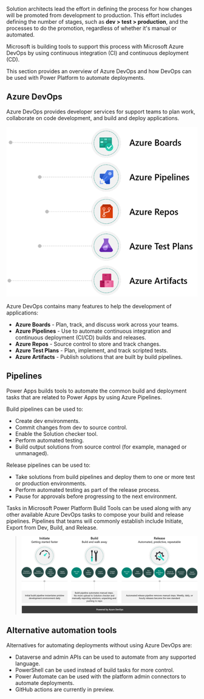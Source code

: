 Solution architects lead the effort in defining the process for how changes will be promoted from development to production. This effort includes defining the number of stages, such as **dev > test > production**, and the processes to do the promotion, regardless of whether it's manual or automated.

Microsoft is building tools to support this process with Microsoft Azure DevOps by using continuous integration (CI) and continuous deployment (CD).

This section provides an overview of Azure DevOps and how DevOps can be used with Power Platform to automate deployments.

## Azure DevOps

Azure DevOps provides developer services for support teams to plan work, collaborate on code development, and build and deploy applications.

![Diagram that shows the collaboration in Azure DevOps.](../media/6-devops.png)

Azure DevOps contains many features to help the development of applications:

- **Azure Boards** - Plan, track, and discuss work across your teams.
- **Azure Pipelines** - Use to automate continuous integration and continuous deployment (CI/CD) builds and releases.
- **Azure Repos** - Source control to store and track changes.
- **Azure Test Plans** - Plan, implement, and track scripted tests.
- **Azure Artifacts** - Publish solutions that are built by build pipelines.

## Pipelines

Power Apps builds tools to automate the common build and deployment tasks that are related to Power Apps by using Azure Pipelines.

Build pipelines can be used to:

- Create dev environments.
- Commit changes from dev to source control.
- Enable the Solution checker tool.
- Perform automated testing.
- Build output solutions from source control (for example, managed or unmanaged).

Release pipelines can be used to:

- Take solutions from build pipelines and deploy them to one or more test or production environments.
- Perform automated testing as part of the release process.
- Pause for approvals before progressing to the next environment.

Tasks in Microsoft Power Platform Build Tools can be used along with any other available Azure DevOps tasks to compose your build and release pipelines. Pipelines that teams will commonly establish include Initiate, Export from Dev, Build, and Release.

> [![Diagram of Azure DevOps with Power Platform.](../media/6-alm-devops.png)](../media/6-alm-devops.png#lightbox)

## Alternative automation tools

Alternatives for automating deployments without using Azure DevOps are:

- Dataverse and admin APIs can be used to automate from any supported language.
- PowerShell can be used instead of build tasks for more control.
- Power Automate can be used with the platform admin connectors to automate deployments.
- GitHub actions are currently in preview.
